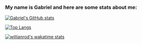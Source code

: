 ### My name is Gabriel and here are some stats about me:

[![Gabriel's GitHub stats](https://github-readme-stats.vercel.app/api?username=GabrielGui13&show_icons=true&theme=radical)](https://github.com/gabrielgui13a/github-readme-stats)

[![Top Langs](https://github-readme-stats.vercel.app/api/top-langs/?username=GabrielGui13&layout=compact)](https://github.com/gabrielgui13/github-readme-stats)

[![willianrod's wakatime stats](https://github-readme-stats.vercel.app/api/wakatime?username=willianrod)](https://github.com/anuraghazra/github-readme-stats)


